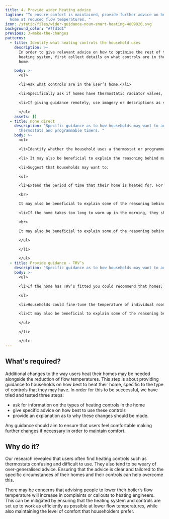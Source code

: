 ```yaml
---
title: 4. Provide wider heating advice
tagline: "To ensure comfort is maintained, provide further advice on heating the
  home at reduced flow temperatures. "
icon: /static/files/wider-guidance-noun-smart-heating-4809920.svg
background_color: "#ffd1d1"
previous: 3-make-the-changes
patterns:
  - title: Identify what heating controls the household uses
    description: >+
      In order to give relevant advice on how to optimise the rest of the
      heating system, first collect details on what controls are in the user’s
      home. 

    body: >-
      <ul>

      <li>Ask what controls are in the user’s home.</li>

      <li>Specifically ask if homes have thermostatic radiator valves, a programmable timer or a thermostat.</li>

      <li>If giving guidance remotely, use imagery or descriptions as some users may not be sure what controls they have in the home. </li>

      </ul>
    assets: []
  - title: none direct
    description: "Specific guidance as to how households may want to adjust their
      thermostats and programmable timers. "
    body: >-
      <ul>

      <li>Identify whether the household uses a thermostat or programmable thermostat and timer. </li>

      <li> It may also be beneficial to explain the reasoning behind making changes to their thermostat or timer. </li>

      <li>Suggest that households may want to:

      <ul>

      <li>Extend the period of time that their home is heated for. For example, if their heating switches off at night, they should try setting the heating to come on a little earlier than usual.<br>

      <br>

      It may also be beneficial to explain some of the reasoning behind this, for example - “By slightly extending the period of time that your heating is on for you are allowing for a more gradual warm-up time. As your boiler should now be running more efficiently it should not increase your bills.”</li>

      <li>If the home takes too long to warm up in the morning, they should try reducing the gap between the daytime and nighttime temperature on the thermostat. For example, by turning the thermostat temperature down by only 2 or 3 degrees at night compared to the daytime temperature. The same principle could be used when people are out of the house during the day.<br>

      <br>

      It may also be beneficial to explain some of the reasoning behind this, for example, - “By reducing the gap between the night time and the day time temperature you are ensuring that the boiler doesn't have to work too hard to reach a comfortable temperature in the morning. This will help it maintain its efficiency. ”</li>

      </ul>

      </li>

      </ul>
  - title: Provide guidance - TRV’s
    description: "Specific guidance as to how households may want to adjust their TRV’s. "
    body: >-
      <ul>

      <li>If the home has TRV’s fitted you could recommend that homes;

      <ul>

      <li>Households could fine-tune the temperature of individual rooms with their radiator valves. As the flow temperature is lower it may be best to heat all the rooms in a home evenly, so it may be beneficial to open all of the radiator valves. If some rooms are feeling a little colder, users could turn up the radiator valve in that room. If other rooms are too warm, they can turn it down.</li>

      <li>It may also be beneficial to explain some of the reasoning behind this, for example. “Opening these radiator valves will ensure that your radiators remain on until a comfortable temperature has been reached. It should also ensure that your boiler is running as efficiently as possible, as the water returning to your boiler will be cooler.”</li>

      </ul>

      </li>

      </ul>
---
```

## What's required?

Additional changes to the way users heat their homes may be needed alongside the reduction of flow temperatures. This step is about providing guidance to households on how best to heat their home, specific to the type of controls that they may have. In order for this to be successful, we have tried and tested three steps: 

* ask for information on the types of heating controls in the home
* give specific advice on how best to use these controls
* provide an explanation as to why these changes should be made. 

Any guidance should aim to ensure that users feel comfortable making further changes if necessary in order to maintain comfort.



## Why do it?

Our research revealed that users often find heating controls such as thermostats confusing and difficult to use. They also tend to be weary of over-generalised advice. Ensuring that the advice is clear and tailored to the specific circumstances of their homes and their controls can help overcome this.

There may be concerns that advising people to lower their boiler’s flow temperature will increase in complaints or callouts to heating engineers. This can be mitigated by ensuring that the heating system and controls are set up to work as efficiently as possible at lower flow temperatures, while also maintaining the level of comfort that householders prefer.